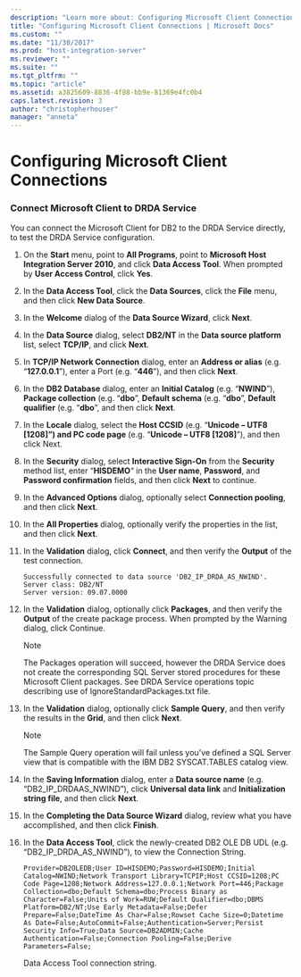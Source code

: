 ```yaml
---
description: "Learn more about: Configuring Microsoft Client Connections"
title: "Configuring Microsoft Client Connections | Microsoft Docs"
ms.custom: ""
ms.date: "11/30/2017"
ms.prod: "host-integration-server"
ms.reviewer: ""
ms.suite: ""
ms.tgt_pltfrm: ""
ms.topic: "article"
ms.assetid: a3825609-8836-4f88-bb9e-81369e4fc0b4
caps.latest.revision: 3
author: "christopherhouser"
manager: "anneta"
---
```

# Configuring Microsoft Client Connections
### Connect Microsoft Client to DRDA Service  
 You can connect the Microsoft Client for DB2 to the DRDA Service directly, to test the DRDA Service configuration.  
  
1.  On the **Start** menu, point to **All Programs**, point to **Microsoft Host Integration Server 2010**, and click **Data Access Tool**. When prompted by **User Access Control**, click **Yes**.  
  
2.  In the **Data Access Tool**, click the **Data Sources**, click the **File** menu, and then click **New Data Source**.  
  
3.  In the **Welcome** dialog of the **Data Source Wizard**, click **Next**.  
  
4.  In the **Data Source** dialog, select **DB2/NT** in the **Data source platform** list, select **TCP/IP**, and click **Next**.  
  
5.  In **TCP/IP Network Connection** dialog, enter an **Address or alias** (e.g. “**127.0.0.1**”), enter a Port (e.g. “**446**”), and then click **Next**.  
  
6.  In the **DB2 Database** dialog, enter an **Initial Catalog** (e.g. “**NWIND**”), **Package collection** (e.g. “**dbo**”, **Default schema** (e.g. “**dbo**”, **Default qualifier** (e.g. “**dbo**”, and then click **Next**.  
  
7.  In the **Locale** dialog, select the **Host CCSID** (e.g. “**Unicode – UTF8 [1208]”) and PC code page** (e.g. “**Unicode – UTF8 [1208]**”), and then click Next.  
  
8.  In the **Security** dialog, select **Interactive Sign-On** from the **Security** method list, enter “**HISDEMO**“ in the **User name**, **Password**, and **Password confirmation** fields, and then click **Next** to continue.  
  
9. In the **Advanced Options** dialog, optionally select **Connection pooling**, and then click **Next**.  
  
10. In the **All Properties** dialog, optionally verify the properties in the list, and then click **Next**.  
  
11. In the **Validation** dialog, click **Connect**, and then verify the **Output** of the test connection.  
  
    ```  
    Successfully connected to data source 'DB2_IP_DRDA_AS_NWIND'.  
    Server class: DB2/NT  
    Server version: 09.07.0000  
    ```  
  
12. In the **Validation** dialog, optionally click **Packages**, and then verify the **Output** of the create package process. When prompted by the Warning dialog, click Continue.  
  
    > [!NOTE]
    >  The Packages operation will succeed, however the DRDA Service does not create the corresponding SQL Server stored procedures for these Microsoft Client packages. See DRDA Service operations topic describing use of IgnoreStandardPackages.txt file.  
  
13. In the **Validation** dialog, optionally click **Sample Query**, and then verify the results in the **Grid**, and then click **Next**.  
  
    > [!NOTE]
    >  The Sample Query operation will fail unless you’ve defined a SQL Server view that is compatible with the IBM DB2 SYSCAT.TABLES catalog view.  
  
14. In the **Saving Information** dialog, enter a **Data source name** (e.g. “DB2_IP_DRDAAS_NWIND”), click **Universal data link** and **Initialization string file**, and then click **Next**.  
  
15. In the **Completing the Data Source Wizard** dialog, review what you have accomplished, and then click **Finish**.  
  
16. In the **Data Access Tool**, click the newly-created DB2 OLE DB UDL (e.g. “DB2_IP_DRDA_AS_NWIND”), to view the Connection String.  
  
    ```  
    Provider=DB2OLEDB;User ID=HISDEMO;Password=HISDEMO;Initial Catalog=NWIND;Network Transport Library=TCPIP;Host CCSID=1208;PC Code Page=1208;Network Address=127.0.0.1;Network Port=446;Package Collection=dbo;Default Schema=dbo;Process Binary as Character=False;Units of Work=RUW;Default Qualifier=dbo;DBMS Platform=DB2/NT;Use Early Metadata=False;Defer Prepare=False;DateTime As Char=False;Rowset Cache Size=0;Datetime As Date=False;AutoCommit=False;Authentication=Server;Persist Security Info=True;Data Source=DB2ADMIN;Cache Authentication=False;Connection Pooling=False;Derive Parameters=False;  
    ```  
  
     Data Access Tool connection string.
